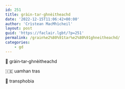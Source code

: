 ```yaml
---
id: 251
title: gràin‑tar‑ghnèitheachd
date: '2022-12-15T11:06:42+00:00'
author: 'Crìstean MacMhìcheil'
layout: post
guid: 'https://faclair.lgbt/?p=251'
permalink: /grain%e2%80%91tar%e2%80%91ghneitheachd/
categories:
    - gd
---
```


&#x1f3f4;&#xe0067;&#xe0062;&#xe0073;&#xe0063;&#xe0074;&#xe007f; gràin‑tar‑ghnèitheachd

&#x1f1ee;&#x1f1ea; uamhan tras

&#x1f3f4;&#xe0067;&#xe0062;&#xe0065;&#xe006e;&#xe0067;&#xe007f; transphobia

